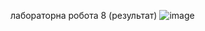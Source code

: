 лабораторна робота 8 (результат)
![image](https://github.com/DimaLink423/laba8/assets/148385178/7e628592-fed9-4633-95eb-8bfa5c144774)
